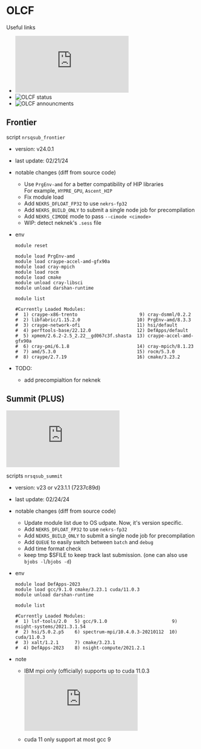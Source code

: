# OLCF

Useful links      
- ![OLCF doc](https://docs.olcf.ornl.gov/systems/frontier_user_guide.html)      
- ![OLCF status](https://www.olcf.ornl.gov/for-users/center-status/)         
- ![OLCF announcments](https://www.olcf.ornl.gov/center-announcement/)    

## Frontier

script `nrsqsub_frontier`

- version: v24.0.1
- last update: 02/21/24
- notable changes (diff from source code)
  - Use `PrgEnv-amd` for a better compatibility of HIP libraries        
    For example, `HYPRE_GPU`, `Ascent_HIP`
  - Fix module load
  - Add `NEKRS_DFLOAT_FP32` to use `nekrs-fp32`
  - Add `NEKRS_BUILD_ONLY` to submit a single node job for precompilation
  - Add `NEKRS_CIMODE` mode to pass `--cimode <cimode>`
  - WIP: detect neknek's `.sess` file     

- env
  ```
  module reset

  module load PrgEnv-amd
  module load craype-accel-amd-gfx90a
  module load cray-mpich
  module load rocm
  module load cmake
  module unload cray-libsci
  module unload darshan-runtime
  
  module list

  #Currently Loaded Modules:
  #  1) craype-x86-trento                       9) cray-dsmml/0.2.2
  #  2) libfabric/1.15.2.0                     10) PrgEnv-amd/8.3.3
  #  3) craype-network-ofi                     11) hsi/default
  #  4) perftools-base/22.12.0                 12) DefApps/default
  #  5) xpmem/2.6.2-2.5_2.22__gd067c3f.shasta  13) craype-accel-amd-gfx90a
  #  6) cray-pmi/6.1.8                         14) cray-mpich/8.1.23
  #  7) amd/5.3.0                              15) rocm/5.3.0
  #  8) craype/2.7.19                          16) cmake/3.23.2
  ```

- TODO: 
  - add precompialtion for neknek


## Summit (PLUS)

![OS update](https://docs.olcf.ornl.gov/software/software-news.html)

scripts `nrsqsub_summit`

- version: v23 or v23.1.1 (7237c89d)
- last update: 02/24/24
- notable changes (diff from source code)
  - Update module list due to OS udpate. Now, it's version specific.
  - Add `NEKRS_DFLOAT_FP32` to use `nekrs-fp32`
  - Add `NEKRS_BUILD_ONLY` to submit a single node job for precompilation
  - Add `QUEUE` to easily switch between `batch` and `debug`
  - Add time format check
  - keep tmp $SFILE to keep track last submission. (one can also use `bjobs -l`/`bjobs -d`)

- env
  ```
  module load DefApps-2023
  module load gcc/9.1.0 cmake/3.23.1 cuda/11.0.3
  module unload darshan-runtime

  module list

  #Currently Loaded Modules:
  #  1) lsf-tools/2.0   5) gcc/9.1.0                        9) nsight-systems/2021.3.1.54
  #  2) hsi/5.0.2.p5    6) spectrum-mpi/10.4.0.3-20210112  10) cuda/11.0.3
  #  3) xalt/1.2.1      7) cmake/3.23.1
  #  4) DefApps-2023    8) nsight-compute/2021.2.1
  ```

- note
  - IBM mpi only (officially) supports up to cuda 11.0.3 
    ![MPI Aware CUDA](https://docs.olcf.ornl.gov/systems/summit_user_guide.html#unsupported-cuda-versions-do-not-work-with-gpu-aware-mpi)

  - cuda 11 only support at most gcc 9

